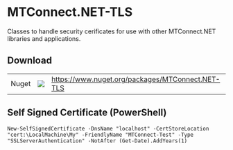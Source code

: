 # MTConnect.NET-TLS
Classes to handle security cerificates for use with other MTConnect.NET libraries and applications.

## Download
<table>
    <tbody>
        <tr>
            <td>Nuget</td>
            <td><img src="https://img.shields.io/nuget/dt/MTConnect.NET-TLS?style=for-the-badge&logo=nuget&label=%20&color=%23333"/></td>
            <td><a href="https://www.nuget.org/packages/MTConnect.NET-TLS">https://www.nuget.org/packages/MTConnect.NET-TLS</a></td>
        </tr>
    </tbody>
</table>

## Self Signed Certificate (PowerShell)
```
New-SelfSignedCertificate -DnsName "localhost" -CertStoreLocation "cert:\LocalMachine\My" -FriendlyName "MTConnect-Test" -Type "SSLServerAuthentication" -NotAfter (Get-Date).AddYears(1)
```